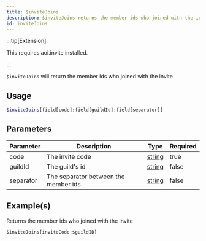 ```yaml
---
title: $inviteJoins
description: $inviteJoins returns the member ids who joined with the invite
id: inviteJoins
---
```


:::tip[Extension]

This requires aoi.invite installed.

:::

`$inviteJoins` will return the member ids who joined with the invite

## Usage

```php
$inviteJoins[field[code];field[guildId];field[separator]]
```

## Parameters

| Parameter | Description                          | Type   | Required |
| --------- | ------------------------------------ | ------ | -------- |
| code      | The invite code                      | [string](https://developer.mozilla.org/en-US/docs/Web/JavaScript/Reference/Global_Objects/String) | true     |
| guildId   | The guild's id                       | [string](https://developer.mozilla.org/en-US/docs/Web/JavaScript/Reference/Global_Objects/String) | false    |
| separator | The separator between the member ids | [string](https://developer.mozilla.org/en-US/docs/Web/JavaScript/Reference/Global_Objects/String) | false    |

## Example(s)

Returns the member ids who joined with the invite

```javascript
$inviteJoins[inviteCode;$guildID]
```
